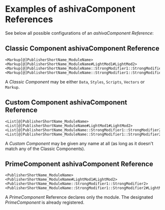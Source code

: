 # Examples of ashivaComponent References

See below all possible configurations of an *ashivaComponent Reference*:


## Classic Component ashivaComponent Reference
```
<Markup[@]PublisherShortName_ModuleName>
<Markup[@]PublisherShortName_ModuleName#LightMod1#LightMod2>
<Markup[@]PublisherShortName_ModuleName::StrongModifier1::StrongModifier2>
<Markup[@]PublisherShortName_ModuleName::StrongModifier1::StrongModifier2#LightMod1#LightMod2>
```
A *Classic Component* may be either `Data`, `Styles`, `Scripts`, `Vectors` or `Markup`.


## Custom Component ashivaComponent Reference
```
<List[@]PublisherShortName_ModuleName>
<List[@]PublisherShortName_ModuleName#LightMod1#LightMod2>
<List[@]PublisherShortName_ModuleName::StrongModifier1::StrongModifier2>
<List[@]PublisherShortName_ModuleName::StrongModifier1::StrongModifier2#LightMod1#LightMod2>
```
A *Custom Component* may be given any name at all (as long as it doesn't match any of the Classic Components).


## PrimeComponent ashivaComponent Reference
```
<PublisherShortName_ModuleName>
<PublisherShortName_ModuleName#LightMod1#LightMod2>
<PublisherShortName_ModuleName::StrongModifier1::StrongModifier2>
<PublisherShortName_ModuleName::StrongModifier1::StrongModifier2#LightMod1#LightMod2>
```
A *PrimeComponent* Reference declares only the module. The designated *PrimeComponent* is already registered.
